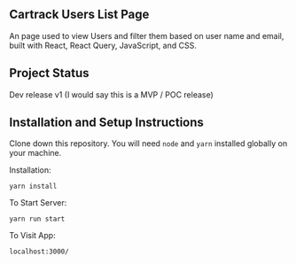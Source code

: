 ## Cartrack Users List Page

An page used to view Users and filter them based on user name and email, built with React, React Query, JavaScript, and CSS.

## Project Status
Dev release v1 (I would say this is a MVP / POC release)


## Installation and Setup Instructions

Clone down this repository. You will need `node` and `yarn` installed globally on your machine.  

Installation:

`yarn install`  

To Start Server:

`yarn run start`  

To Visit App:

`localhost:3000/`  